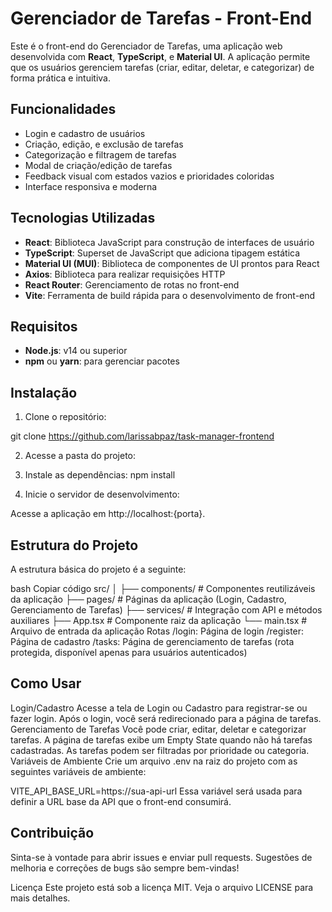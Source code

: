 # Gerenciador de Tarefas - Front-End

Este é o front-end do Gerenciador de Tarefas, uma aplicação web desenvolvida com **React**, **TypeScript**, e **Material UI**. A aplicação permite que os usuários gerenciem tarefas (criar, editar, deletar, e categorizar) de forma prática e intuitiva.

## Funcionalidades

- Login e cadastro de usuários
- Criação, edição, e exclusão de tarefas
- Categorização e filtragem de tarefas
- Modal de criação/edição de tarefas
- Feedback visual com estados vazios e prioridades coloridas
- Interface responsiva e moderna

## Tecnologias Utilizadas

- **React**: Biblioteca JavaScript para construção de interfaces de usuário
- **TypeScript**: Superset de JavaScript que adiciona tipagem estática
- **Material UI (MUI)**: Biblioteca de componentes de UI prontos para React
- **Axios**: Biblioteca para realizar requisições HTTP
- **React Router**: Gerenciamento de rotas no front-end
- **Vite**: Ferramenta de build rápida para o desenvolvimento de front-end

## Requisitos

- **Node.js**: v14 ou superior
- **npm** ou **yarn**: para gerenciar pacotes

## Instalação

1. Clone o repositório:

git clone https://github.com/larissabpaz/task-manager-frontend

2. Acesse a pasta do projeto:

3. Instale as dependências:
npm install

4. Inicie o servidor de desenvolvimento:

Acesse a aplicação em http://localhost:{porta}.

## Estrutura do Projeto
A estrutura básica do projeto é a seguinte:

bash
Copiar código
src/
│
├── components/       # Componentes reutilizáveis da aplicação
├── pages/            # Páginas da aplicação (Login, Cadastro, Gerenciamento de Tarefas)
├── services/         # Integração com API e métodos auxiliares
├── App.tsx           # Componente raiz da aplicação
└── main.tsx          # Arquivo de entrada da aplicação
Rotas
/login: Página de login
/register: Página de cadastro
/tasks: Página de gerenciamento de tarefas (rota protegida, disponível apenas para usuários autenticados)

## Como Usar
Login/Cadastro
Acesse a tela de Login ou Cadastro para registrar-se ou fazer login.
Após o login, você será redirecionado para a página de tarefas.
Gerenciamento de Tarefas
Você pode criar, editar, deletar e categorizar tarefas.
A página de tarefas exibe um Empty State quando não há tarefas cadastradas.
As tarefas podem ser filtradas por prioridade ou categoria.
Variáveis de Ambiente
Crie um arquivo .env na raiz do projeto com as seguintes variáveis de ambiente:

VITE_API_BASE_URL=https://sua-api-url
Essa variável será usada para definir a URL base da API que o front-end consumirá.

## Contribuição
Sinta-se à vontade para abrir issues e enviar pull requests. Sugestões de melhoria e correções de bugs são sempre bem-vindas!

Licença
Este projeto está sob a licença MIT. Veja o arquivo LICENSE para mais detalhes.